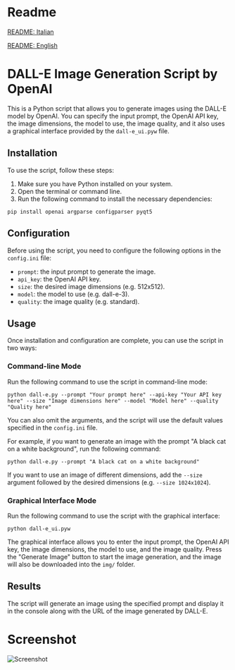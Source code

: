 # Readme
[README: Italian](./README_IT.md)

[README: English](./README.md)

# DALL-E Image Generation Script by OpenAI

This is a Python script that allows you to generate images using the DALL-E model by OpenAI. You can specify the input prompt, the OpenAI API key, the image dimensions, the model to use, the image quality, and it also uses a graphical interface provided by the `dall-e_ui.pyw` file.

## Installation

To use the script, follow these steps:

1. Make sure you have Python installed on your system.
2. Open the terminal or command line.
3. Run the following command to install the necessary dependencies:

```shell
pip install openai argparse configparser pyqt5
```

## Configuration

Before using the script, you need to configure the following options in the `config.ini` file:

- `prompt`: the input prompt to generate the image.
- `api_key`: the OpenAI API key.
- `size`: the desired image dimensions (e.g. 512x512).
- `model`: the model to use (e.g. dall-e-3).
- `quality`: the image quality (e.g. standard).

## Usage

Once installation and configuration are complete, you can use the script in two ways:

### Command-line Mode

Run the following command to use the script in command-line mode:

```shell
python dall-e.py --prompt "Your prompt here" --api-key "Your API key here" --size "Image dimensions here" --model "Model here" --quality "Quality here"
```

You can also omit the arguments, and the script will use the default values specified in the `config.ini` file.

For example, if you want to generate an image with the prompt "A black cat on a white background", run the following command:

```shell
python dall-e.py --prompt "A black cat on a white background"
```

If you want to use an image of different dimensions, add the `--size` argument followed by the desired dimensions (e.g. `--size 1024x1024`).

### Graphical Interface Mode

Run the following command to use the script with the graphical interface:

```shell
python dall-e_ui.pyw
```

The graphical interface allows you to enter the input prompt, the OpenAI API key, the image dimensions, the model to use, and the image quality. Press the "Generate Image" button to start the image generation, and the image will also be downloaded into the `img/` folder.

## Results

The script will generate an image using the specified prompt and display it in the console along with the URL of the image generated by DALL-E.

# Screenshot

![Screenshot](https://github.com/nemmusu/dall-e-interface/blob/main/screenshots/interface_example.png)